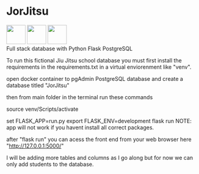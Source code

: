 # JorJitsu



<div id="badges">
  <img src="https://user-images.githubusercontent.com/102629027/181946301-ac3bf68f-83b9-45ee-b59c-e13785c6dc5f.png" width="50" height="50"/>
  <img src="https://user-images.githubusercontent.com/102629027/181937283-4e85e57e-3d2a-4fdb-9dd6-442929fe95fb.png" width="50" height="50"/>
  <img src="https://user-images.githubusercontent.com/102629027/181950938-c0fff1d1-2aae-4a7a-a298-dbd9ed66ae54.png" width="50" height="50"/>
</div>                                                                                                                                 
Full stack database with Python Flask PostgreSQL

To run this fictional Jiu Jitsu school database you must first install the requirements in the requirements.txt 
in a virtual enviorenment like "venv".



open docker container to pgAdmin PostgreSQL database and create a database titled "JorJitsu"

then from main folder in the terminal run these commands 

source venv/Scripts/activate

set FLASK_APP=run.py
export FLASK_ENV=development
flask run
NOTE: app will not work if you havent install all correct packages.

after "flask run" you can acess the front end from your web browser here "http://127.0.0.1:5000/"

I will be adding more tables and columns as I go along but for now we can only add students to the database.
